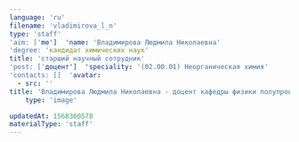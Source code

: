 ```yaml
---
language: 'ru'
filename: 'vladimirova_l_n'
type: 'staff'
'aim: ['me']  'name: 'Владимирова Людмила Николаевна'
'degree: 'кандидат химических наук'
title: 'старший научный сотрудник'
'post: ['доцент']  'speciality: '(02.00.01) Неорганическая химия'
'contacts: []  'avatar:
  - src: ''
title: 'Владимирова Людмила Николаевна - доцент кафедры физики полупроводников и микроэлектроники'
    type: 'image'

updatedAt: 1568360578
materialType: 'staff'
---
```


